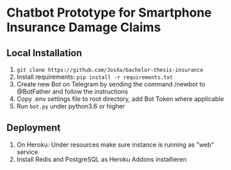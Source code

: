 # Chatbot Prototype for Smartphone Insurance Damage Claims

## Local Installation

1. `git clone https://github.com/JosXa/bachelor-thesis-insurance`
2. Install requirements: `pip install -r requirements.txt`
3. Create new Bot on Telegram by sending the command /newbot to @BotFather and follow the instructions
4. Copy .env settings file to root directory, add Bot Token where applicable
5. Run `bot.py` under python3.6 or higher

## Deployment

1. On Heroku: Under resources make sure instance is running as "web" service
2. Install Redis and PostgreSQL as Heroku Addons installieren
